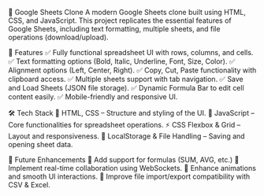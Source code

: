 🎵 Google Sheets Clone
A modern Google Sheets clone built using HTML, CSS, and JavaScript. This project replicates the essential features of Google Sheets, including text formatting, multiple sheets, and file operations (download/upload).

🚀 Features
✅ Fully functional spreadsheet UI with rows, columns, and cells.
✅ Text formatting options (Bold, Italic, Underline, Font, Size, Color).
✅ Alignment options (Left, Center, Right).
✅ Copy, Cut, Paste functionality with clipboard access.
✅ Multiple sheets support with tab navigation.
✅ Save and Load Sheets (JSON file storage).
✅ Dynamic Formula Bar to edit cell content easily.
✅ Mobile-friendly and responsive UI.

🛠 Tech Stack
🎨 HTML, CSS – Structure and styling of the UI.
🎵 JavaScript – Core functionalities for spreadsheet operations.
⚡ CSS Flexbox & Grid – Layout and responsiveness.
📌 LocalStorage & File Handling – Saving and opening sheet data.

📌 Future Enhancements
🔹 Add support for formulas (SUM, AVG, etc.)
🔹 Implement real-time collaboration using WebSockets.
🔹 Enhance animations and smooth UI interactions.
🔹 Improve file import/export compatibility with CSV & Excel.
